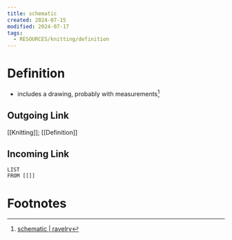 ```yaml
---
title: schematic
created: 2024-07-15
modified: 2024-07-17
tags:
  - RESOURCES/knitting/definition
---
```

# Definition
- includes a drawing, probably with measurements[^1]
## Outgoing Link
[[Knitting]]; [[Definition]]
## Incoming Link
```dataview
LIST
FROM [[]]
```
# Footnotes

[^1]: [schematic | ravelry](https://www.ravelry.com/patterns/attributes/schematic "includes a drawing, probably with measurements")
